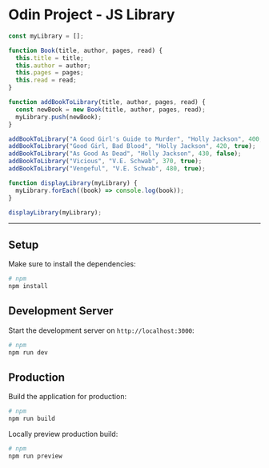 # Odin Project - JS Library

```js
const myLibrary = [];

function Book(title, author, pages, read) {
  this.title = title;
  this.author = author;
  this.pages = pages;
  this.read = read;
}

function addBookToLibrary(title, author, pages, read) {
  const newBook = new Book(title, author, pages, read);
  myLibrary.push(newBook);
}

addBookToLibrary("A Good Girl's Guide to Murder", "Holly Jackson", 400, true);
addBookToLibrary("Good Girl, Bad Blood", "Holly Jackson", 420, true);
addBookToLibrary("As Good As Dead", "Holly Jackson", 430, false);
addBookToLibrary("Vicious", "V.E. Schwab", 370, true);
addBookToLibrary("Vengeful", "V.E. Schwab", 480, true);

function displayLibrary(myLibrary) {
  myLibrary.forEach((book) => console.log(book));
}

displayLibrary(myLibrary);
```

---

## Setup

Make sure to install the dependencies:

```bash
# npm
npm install
```

## Development Server

Start the development server on `http://localhost:3000`:

```bash
# npm
npm run dev
```

## Production

Build the application for production:

```bash
# npm
npm run build
```

Locally preview production build:

```bash
# npm
npm run preview
```
